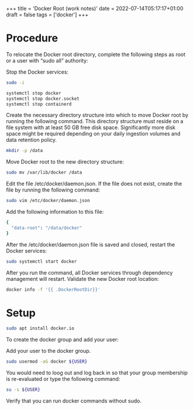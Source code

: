 +++
title = 'Docker Root (work notes)'
date = 2022-07-14T05:17:17+01:00
draft = false
tags = ['docker']
+++

# Procedure

To relocate the Docker root directory, complete the following steps as root or a user with “sudo all” authority:

Stop the Docker services:

```sh
sudo -i

systemctl stop docker
systemctl stop docker.socket
systemctl stop containerd
```

Create the necessary directory structure into which to move Docker root by running the following command. This directory structure must reside on a file system with at least 50 GB free disk space. Significantly more disk space might be required depending on your daily ingestion volumes and data retention policy.

```sh
mkdir -p /data
```

Move Docker root to the new directory structure:

```sh
sudo mv /var/lib/docker /data
```

Edit the file /etc/docker/daemon.json. If the file does not exist, create the file by running the following command:

```sh
sudo vim /etc/docker/daemon.json
```

Add the following information to this file:

```sh
{
  "data-root": "/data/docker"
}
```

After the /etc/docker/daemon.json file is saved and closed, restart the Docker services:

```sh
sudo systemctl start docker
```

After you run the command, all Docker services through dependency management will restart.
Validate the new Docker root location:

```sh
docker info -f '{{ .DockerRootDir}}'
```

# Setup

```sh
sudo apt install docker.io
```

To create the docker group and add your user:

Add your user to the docker group.
```sh
sudo usermod -aG docker ${USER}
```
You would need to loog out and log back in so that your group membership is re-evaluated or type the following command:
```sh
su -s ${USER}
```
Verify that you can run docker commands without sudo.
